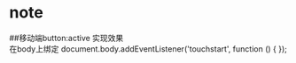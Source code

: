 # note
##移动端button:active 实现效果  
  在body上绑定
  document.body.addEventListener('touchstart', function () { }); 
